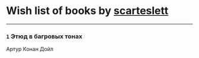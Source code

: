 # Wish list of books by [scarteslett](http://vk.com/id201967417)
---

### `1` Этюд в багровых тонах
Артур Конан Дойл

